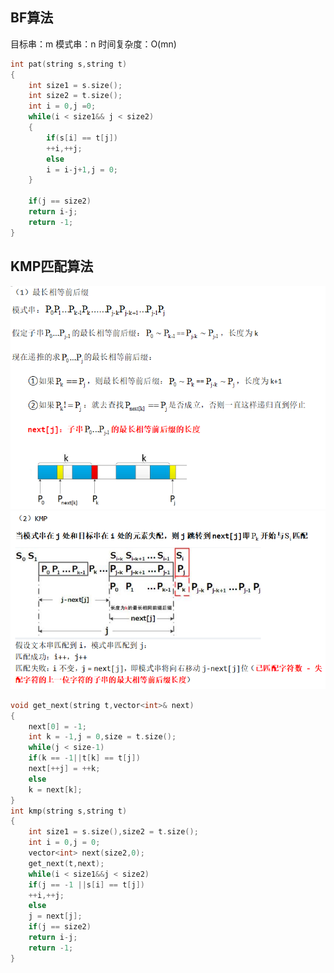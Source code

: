 ## BF算法
目标串：m 模式串：n 时间复杂度：O(mn)  
```cpp
int pat(string s,string t)
{
	int size1 = s.size();
	int size2 = t.size();
	int i = 0,j =0;
	while(i < size1&& j < size2)
	{
		if(s[i] == t[j])
		++i,++j;
		else
		i = i-j+1,j = 0;
	}
	
	if(j == size2)
	return i-j;
	return -1;
}
```

## KMP匹配算法
![](https://github.com/tangshisong/algorithm/blob/master/pic/1.png)
![](https://github.com/tangshisong/algorithm/blob/master/pic/2.png)
```cpp
void get_next(string t,vector<int>& next)
{
	next[0] = -1;
	int k = -1,j = 0,size = t.size();
	while(j < size-1)
	if(k == -1||t[k] == t[j])
	next[++j] = ++k;
	else
	k = next[k];
}
int kmp(string s,string t)
{
	int size1 = s.size(),size2 = t.size();
	int i = 0,j = 0;
	vector<int> next(size2,0);
	get_next(t,next);
	while(i < size1&&j < size2)
	if(j == -1 ||s[i] == t[j])
	++i,++j;
	else
	j = next[j];
	if(j == size2)
	return i-j;
	return -1;
}
```
